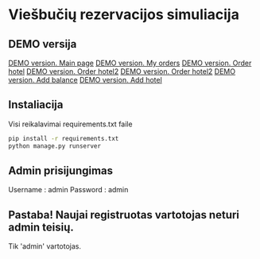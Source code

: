 # Viešbučių rezervacijos simuliacija

## DEMO versija
[DEMO version. Main page](https://img001.prntscr.com/file/img001/yW3m-wZ4SYO3jm1_h_-r1Q.png)
[DEMO version. My orders](https://img001.prntscr.com/file/img001/y0eHCQAARk6ejMOyCz1RHA.png)
[DEMO version. Order hotel](https://img001.prntscr.com/file/img001/VXggL9dDR4qXsrjg-Ph2lw.png)
[DEMO version. Order hotel2](https://img001.prntscr.com/file/img001/uFXCRZp0SbOxJOYteLa9fg.png)
[DEMO version. Order hotel2](https://img001.prntscr.com/file/img001/uFXCRZp0SbOxJOYteLa9fg.png)
[DEMO version. Add balance](https://img001.prntscr.com/file/img001/Lg1wq4cXTkyy7wi0-z_M9g.png)
[DEMO version. Add hotel](https://img001.prntscr.com/file/img001/6-VQtDQKQ5qVAJHxx7mNnQ.png)

## Instaliacija

Visi reikalavimai requirements.txt faile

```sh
pip install -r requirements.txt
python manage.py runserver
```

## Admin prisijungimas
Username : admin
Password : admin

## Pastaba! Naujai registruotas vartotojas neturi admin teisių.
Tik 'admin' vartotojas.

